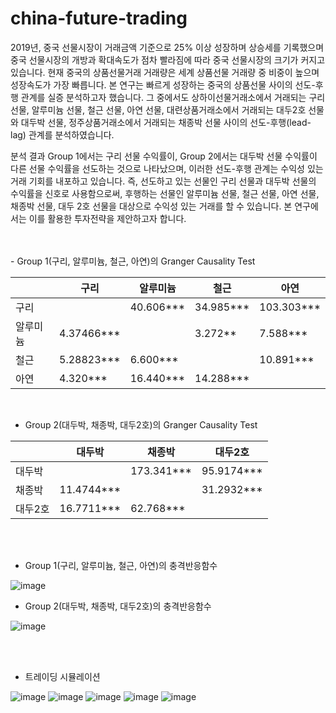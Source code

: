 # china-future-trading

 2019년, 중국 선물시장이 거래금액 기준으로 25% 이상 성장하며 상승세를 기록했으며 중국 선물시장의 개방과 확대속도가 점차 빨라짐에 따라 중국 선물시장의 크기가 커지고 있습니다. 현재 중국의 상품선물거래 거래량은 세계 상품선물 거래량 중 비중이 높으며 성장속도가 가장 빠릅니다. 본 연구는 빠르게 성장하는 중국의 상품선물 사이의 선도-후행 관계를 실증 분석하고자 했습니다. 그 중에서도 상하이선물거래소에서 거래되는 구리 선물, 알루미늄 선물, 철근 선물, 아연 선물, 대련상품거래소에서 거래되는 대두2호 선물와 대두박 선물, 정주상품거래소에서 거래되는 채종박 선물 사이의 선도-후행(lead-lag) 관계를 분석하였습니다.

 분석 결과 Group 1에서는 구리 선물 수익률이, Group 2에서는 대두박 선물 수익률이 다른 선물 수익률을 선도하는 것으로 나타났으며, 이러한 선도-후행 관계는 수익성 있는 거래 기회를 내포하고 있습니다. 즉, 선도하고 있는 선물인 구리 선물과 대두박 선물의 수익률을 신호로 사용함으로써, 후행하는 선물인 알루미늄 선물, 철근 선물, 아연 선물, 채종박 선물, 대두 2호 선물을 대상으로 수익성 있는 거래를 할 수 있습니다. 본 연구에서는 이를 활용한 투자전략을 제안하고자 합니다. 
 
 <br/>
 <br/>
- Group 1(구리, 알루미늄, 철근, 아연)의 Granger Causality Test 

||구리|알루미늄|철근|아연|
|---|---|---|---|---|
|구리||40.606***|34.985*** |103.303***|
|알루미늄|4.37466***||3.272**|7.588***|
|철근|5.28823***|6.600***||10.891***|
|아연|4.320***|16.440***|14.288***	||  
<br/>
  
- Group 2(대두박, 채종박, 대두2호)의 Granger Causality Test 

||대두박|채종박|대두2호|
|---|---|---|---|
|대두박||173.341***|95.9174***|
|채종박|11.4744***||31.2932***|
|대두2호|16.7711***|62.768***||  
<br/>
<br/>
  
- Group 1(구리, 알루미늄, 철근, 아연)의 충격반응함수

![image](https://user-images.githubusercontent.com/65265790/123547652-920b0d80-d79c-11eb-94d6-f16227588631.png)  
 
- Group 2(대두박, 채종박, 대두2호)의 충격반응함수
 
![image](https://user-images.githubusercontent.com/65265790/123547650-90414a00-d79c-11eb-924f-1833da46fa94.png)  

<br/>
<br/>
 
- 트레이딩 시뮬레이션

![image](https://user-images.githubusercontent.com/65265790/123547625-7dc71080-d79c-11eb-9d00-22de75efdc15.png)
![image](https://user-images.githubusercontent.com/65265790/123547626-7e5fa700-d79c-11eb-9267-f2fc969e8fbe.png)
![image](https://user-images.githubusercontent.com/65265790/123547627-7f90d400-d79c-11eb-868e-dff883e0e9e4.png)
![image](https://user-images.githubusercontent.com/65265790/123547636-84558800-d79c-11eb-8da0-ff7aaa37668e.png)
![image](https://user-images.githubusercontent.com/65265790/123547639-861f4b80-d79c-11eb-96ec-c2e4bb03e72c.png)


